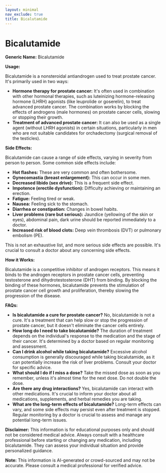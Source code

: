 ```yaml
---
layout: minimal
nav_exclude: true
title: Bicalutamide
---
```


# Bicalutamide

**Generic Name:** Bicalutamide

**Usage:**

Bicalutamide is a nonsteroidal antiandrogen used to treat prostate cancer.  It's primarily used in two ways:

* **Hormone therapy for prostate cancer:**  It's often used in combination with other hormonal therapies, such as luteinizing hormone-releasing hormone (LHRH) agonists (like leuprolide or goserelin), to treat advanced prostate cancer.  The combination works by blocking the effects of androgens (male hormones) on prostate cancer cells, slowing or stopping their growth.
* **Treatment of advanced prostate cancer:** It can also be used as a single agent (without LHRH agonists) in certain situations, particularly in men who are not suitable candidates for orchadectomy (surgical removal of the testicles).


**Side Effects:**

Bicalutamide can cause a range of side effects, varying in severity from person to person.  Some common side effects include:

* **Hot flashes:** These are very common and often bothersome.
* **Gynecomastia (breast enlargement):** This can occur in some men.
* **Decreased libido (sex drive):** This is a frequent side effect.
* **Impotence (erectile dysfunction):** Difficulty achieving or maintaining an erection.
* **Fatigue:** Feeling tired or weak.
* **Nausea:** Feeling sick to the stomach.
* **Diarrhea or constipation:** Changes in bowel habits.
* **Liver problems (rare but serious):**  Jaundice (yellowing of the skin or eyes), abdominal pain, dark urine should be reported immediately to a doctor.
* **Increased risk of blood clots:**  Deep vein thrombosis (DVT) or pulmonary embolism (PE).

This is not an exhaustive list, and more serious side effects are possible.  It's crucial to consult a doctor about any concerning side effects.


**How it Works:**

Bicalutamide is a competitive inhibitor of androgen receptors.  This means it binds to the androgen receptors in prostate cancer cells, preventing testosterone and dihydrotestosterone (DHT) from binding.  By blocking the binding of these hormones, bicalutamide prevents the stimulation of prostate cancer cell growth and proliferation, thereby slowing the progression of the disease.


**FAQs:**

* **Is bicalutamide a cure for prostate cancer?** No, bicalutamide is not a cure. It's a treatment that can help slow or stop the progression of prostate cancer, but it doesn't eliminate the cancer cells entirely.
* **How long do I need to take bicalutamide?** The duration of treatment depends on the individual's response to the medication and the stage of their cancer.  It's determined by a doctor based on regular monitoring and assessment.
* **Can I drink alcohol while taking bicalutamide?**  Excessive alcohol consumption is generally discouraged while taking bicalutamide, as it can potentially increase the risk of liver problems.  Consult your doctor for specific advice.
* **What should I do if I miss a dose?** Take the missed dose as soon as you remember, unless it's almost time for the next dose.  Do not double the dose.
* **Are there any drug interactions?**  Yes, bicalutamide can interact with other medications.  It's crucial to inform your doctor about all medications, supplements, and herbal remedies you are taking.
* **What are the long-term effects of bicalutamide?** Long-term effects can vary, and some side effects may persist even after treatment is stopped. Regular monitoring by a doctor is crucial to assess and manage any potential long-term issues.


**Disclaimer:** This information is for educational purposes only and should not be considered medical advice.  Always consult with a healthcare professional before starting or changing any medication, including bicalutamide.  They can assess your individual situation and provide personalized guidance.


**Note:** This information is AI-generated or crowd-sourced and may not be accurate. Please consult a medical professional for verified advice.